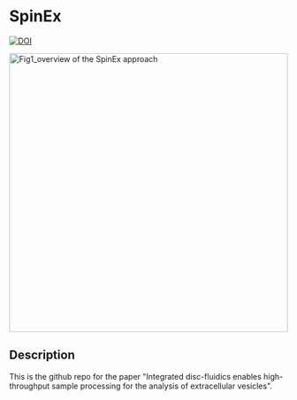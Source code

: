 # SpinEx
[![DOI](https://sandbox.zenodo.org/badge/817967634.svg)](https://sandbox.zenodo.org/doi/10.5072/zenodo.80783)

<img width="504" alt="Fig1_overview of the SpinEx approach" src="https://github.com/kylie0914/SpinEx/assets/48717355/a6299851-843e-4ad6-bfde-f2ad4a6588ab">

## Description
This is the github repo for the paper "Integrated disc-fluidics enables high-throughput sample processing for the analysis of extracellular vesicles". 

